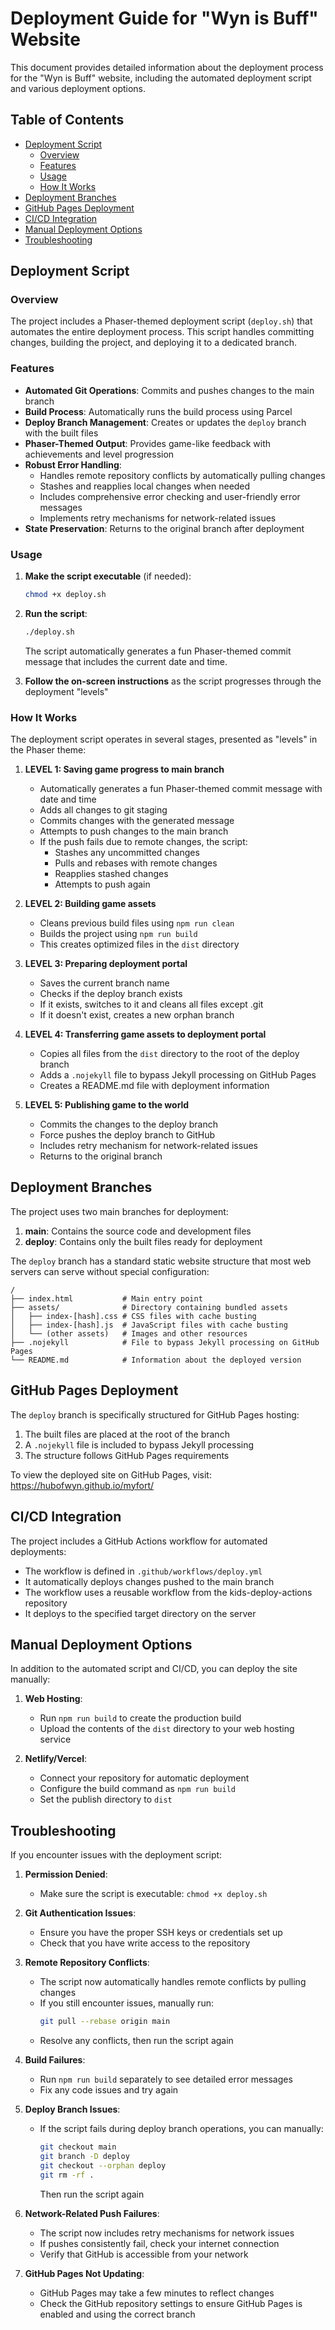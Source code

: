 # Deployment Guide for "Wyn is Buff" Website

This document provides detailed information about the deployment process for the "Wyn is Buff" website, including the automated deployment script and various deployment options.

## Table of Contents
- [Deployment Script](#deployment-script)
  - [Overview](#overview)
  - [Features](#features)
  - [Usage](#usage)
  - [How It Works](#how-it-works)
- [Deployment Branches](#deployment-branches)
- [GitHub Pages Deployment](#github-pages-deployment)
- [CI/CD Integration](#cicd-integration)
- [Manual Deployment Options](#manual-deployment-options)
- [Troubleshooting](#troubleshooting)

## Deployment Script

### Overview

The project includes a Phaser-themed deployment script (`deploy.sh`) that automates the entire deployment process. This script handles committing changes, building the project, and deploying it to a dedicated branch.

### Features

- **Automated Git Operations**: Commits and pushes changes to the main branch
- **Build Process**: Automatically runs the build process using Parcel
- **Deploy Branch Management**: Creates or updates the `deploy` branch with the built files
- **Phaser-Themed Output**: Provides game-like feedback with achievements and level progression
- **Robust Error Handling**:
  - Handles remote repository conflicts by automatically pulling changes
  - Stashes and reapplies local changes when needed
  - Includes comprehensive error checking and user-friendly error messages
  - Implements retry mechanisms for network-related issues
- **State Preservation**: Returns to the original branch after deployment

### Usage

1. **Make the script executable** (if needed):
   ```bash
   chmod +x deploy.sh
   ```

2. **Run the script**:
   ```bash
   ./deploy.sh
   ```
   
   The script automatically generates a fun Phaser-themed commit message that includes the current date and time.

3. **Follow the on-screen instructions** as the script progresses through the deployment "levels"

### How It Works

The deployment script operates in several stages, presented as "levels" in the Phaser theme:

1. **LEVEL 1: Saving game progress to main branch**
   - Automatically generates a fun Phaser-themed commit message with date and time
   - Adds all changes to git staging
   - Commits changes with the generated message
   - Attempts to push changes to the main branch
   - If the push fails due to remote changes, the script:
     - Stashes any uncommitted changes
     - Pulls and rebases with remote changes
     - Reapplies stashed changes
     - Attempts to push again

2. **LEVEL 2: Building game assets**
   - Cleans previous build files using `npm run clean`
   - Builds the project using `npm run build`
   - This creates optimized files in the `dist` directory

3. **LEVEL 3: Preparing deployment portal**
   - Saves the current branch name
   - Checks if the deploy branch exists
   - If it exists, switches to it and cleans all files except .git
   - If it doesn't exist, creates a new orphan branch

4. **LEVEL 4: Transferring game assets to deployment portal**
   - Copies all files from the `dist` directory to the root of the deploy branch
   - Adds a `.nojekyll` file to bypass Jekyll processing on GitHub Pages
   - Creates a README.md file with deployment information

5. **LEVEL 5: Publishing game to the world**
   - Commits the changes to the deploy branch
   - Force pushes the deploy branch to GitHub
   - Includes retry mechanism for network-related issues
   - Returns to the original branch

## Deployment Branches

The project uses two main branches for deployment:

1. **main**: Contains the source code and development files
2. **deploy**: Contains only the built files ready for deployment

The `deploy` branch has a standard static website structure that most web servers can serve without special configuration:

```
/
├── index.html           # Main entry point
├── assets/              # Directory containing bundled assets
│   ├── index-[hash].css # CSS files with cache busting
│   ├── index-[hash].js  # JavaScript files with cache busting
│   └── (other assets)   # Images and other resources
├── .nojekyll            # File to bypass Jekyll processing on GitHub Pages
└── README.md            # Information about the deployed version
```

## GitHub Pages Deployment

The `deploy` branch is specifically structured for GitHub Pages hosting:

1. The built files are placed at the root of the branch
2. A `.nojekyll` file is included to bypass Jekyll processing
3. The structure follows GitHub Pages requirements

To view the deployed site on GitHub Pages, visit:
https://hubofwyn.github.io/myfort/

## CI/CD Integration

The project includes a GitHub Actions workflow for automated deployments:

- The workflow is defined in `.github/workflows/deploy.yml`
- It automatically deploys changes pushed to the main branch
- The workflow uses a reusable workflow from the kids-deploy-actions repository
- It deploys to the specified target directory on the server

## Manual Deployment Options

In addition to the automated script and CI/CD, you can deploy the site manually:

1. **Web Hosting**:
   - Run `npm run build` to create the production build
   - Upload the contents of the `dist` directory to your web hosting service

2. **Netlify/Vercel**:
   - Connect your repository for automatic deployment
   - Configure the build command as `npm run build`
   - Set the publish directory to `dist`

## Troubleshooting

If you encounter issues with the deployment script:

1. **Permission Denied**:
   - Make sure the script is executable: `chmod +x deploy.sh`

2. **Git Authentication Issues**:
   - Ensure you have the proper SSH keys or credentials set up
   - Check that you have write access to the repository

3. **Remote Repository Conflicts**:
   - The script now automatically handles remote conflicts by pulling changes
   - If you still encounter issues, manually run:
     ```bash
     git pull --rebase origin main
     ```
   - Resolve any conflicts, then run the script again

4. **Build Failures**:
   - Run `npm run build` separately to see detailed error messages
   - Fix any code issues and try again

5. **Deploy Branch Issues**:
   - If the script fails during deploy branch operations, you can manually:
     ```bash
     git checkout main
     git branch -D deploy
     git checkout --orphan deploy
     git rm -rf .
     ```
     Then run the script again

6. **Network-Related Push Failures**:
   - The script now includes retry mechanisms for network issues
   - If pushes consistently fail, check your internet connection
   - Verify that GitHub is accessible from your network

7. **GitHub Pages Not Updating**:
   - GitHub Pages may take a few minutes to reflect changes
   - Check the GitHub repository settings to ensure GitHub Pages is enabled and using the correct branch